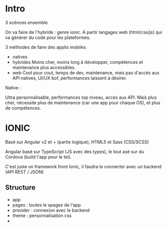 # Intro

3 scénces ensemble

On va faire de l'hybride : genre ionic. À partir langages web (html/css/js) qui va générer du code pour les plateformes.

3 méthodes de faire des applis mobiles

- natives
- hybrides
  Moins cher, moins long à développer, compétences et maintenance plus accessibles.
- web
  Cool pour cout, temps de dev, maintenance, mais pas d'accès aux API natives, UI/UX bof, performances laissent à désirer.

Native :

Ultra personnalisable, performances top niveau, accès aux API. Mais plus cher, nécessite plus de maintenance (car une app pour chaque OS), et plus de compétences.

# IONIC

Basé sur Angular v2 et + (partie logique), HTML5 et Sass (CSS/SCSS)

Angular basé sur TypeScript (JS avec des types), le tout asé sur du Cordova (build l'app pour le tel).

C'est juste un framework front Ionic, il faudra le connecter avec un backend (API REST / JSON)

## Structure 

- app
- pages : toutes le spages de l'app
- provider : connexion avec le backend
- theme : personnalisation css
- 

